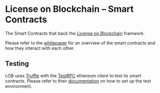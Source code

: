 # License on Blockchain – Smart Contracts

The Smart Contracts that back the [License on Blockchain](https://github.com/organizations/license-on-blockchain) framwork. 

Please refer to the [whitepaper](https://github.com/licence-on-blockchain/whitepaper) for an overview of the smart contracts and how they interact with each other.

## Testing

LOB uses [Truffle](http://truffleframework.com) with the [TestRPC](https://github.com/ethereumjs/testrpc) ethereum client to test its smart contracts. Please refer to their [documentation](http://truffleframework.com/docs/getting_started/installation) on how to set up the test environment.